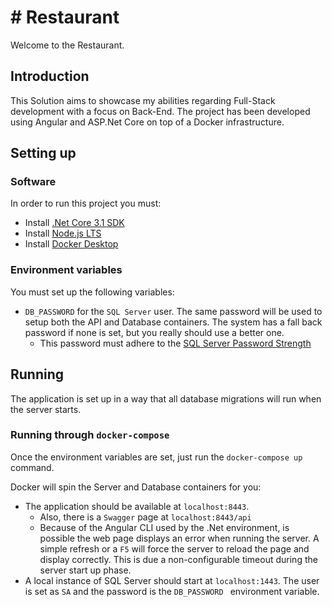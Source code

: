 # # Restaurant
Welcome to the Restaurant.

## Introduction

This Solution aims to showcase my abilities regarding Full-Stack development with a focus on Back-End.
The project has been developed using Angular and ASP.Net Core on top of a Docker infrastructure.

## Setting up

### Software

In order to run this project you must:

- Install [.Net Core 3.1 SDK](https://dotnet.microsoft.com/download)
- Install [Node.js LTS](https://nodejs.org/en/download/) 
- Install [Docker Desktop](https://www.docker.com/products/docker-desktop)

### Environment variables

You must set up the following variables:

- `DB_PASSWORD` for the `SQL Server` user. The same password will be used to setup both the API and Database containers.
  The system has a fall back password if none is set, but you really should use a better one. 
  - This password must adhere to the [SQL Server Password Strength](https://docs.microsoft.com/en-us/sql/relational-databases/policy-based-management/sql-server-login-password-strength?view=sql-server-ver15)

## Running

The application is set up in a way that all database migrations will run when the server starts.

### Running through `docker-compose`
Once the environment variables are set, just run the ```docker-compose up```  command.

Docker will spin the Server and Database containers for you:

- The application should be available at `localhost:8443`.
  - Also, there is a `Swagger` page at `localhost:8443/api`
  - Because of the Angular CLI used by the .Net environment, is possible the web page displays an error when running the server. A simple refresh or a `F5` will force the server to reload the page and display correctly. This is due a non-configurable timeout during the server start up phase. 
- A local instance of SQL Server should start at  `localhost:1443`. The user is set as `SA` and the password is the `DB_PASSWORD ` environment variable.

